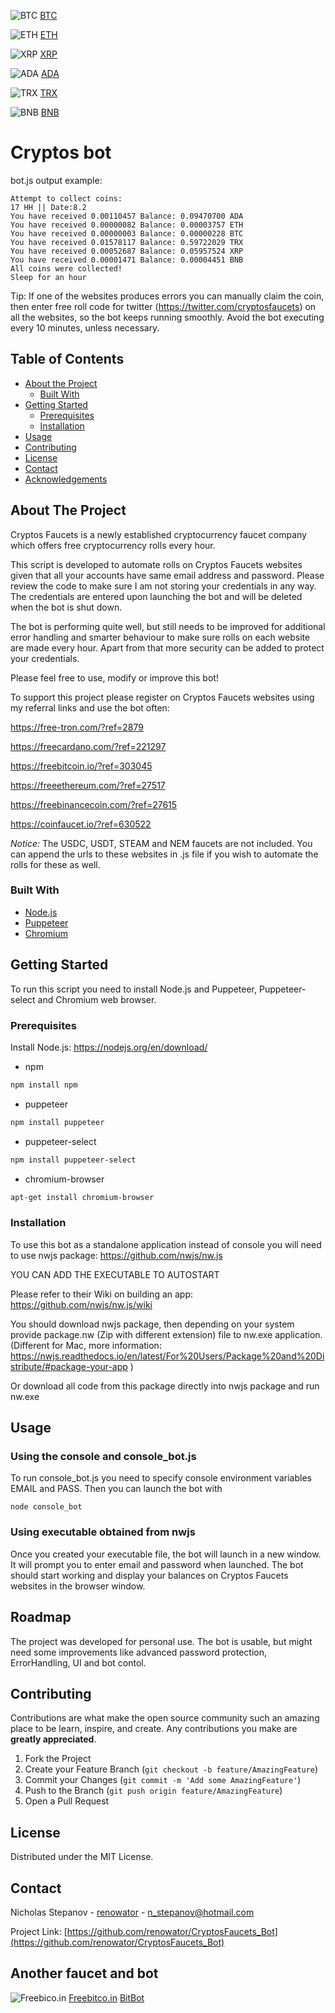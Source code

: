 ![BTC](https://www.cryptoimgs.com/img/freebitcoin/banners/Banner468x60.jpg)
[BTC](https://freebitcoin.io/?ref=303045)


![ETH](https://www.cryptoimgs.com/img/freeethereum/banners/Banner468x60.jpg)
[ETH](https://freeethereum.com/?ref=27517)


![XRP](https://www.cryptoimgs.com/img/coinfaucet/banners/Banner468x60.jpg)
[XRP](https://coinfaucet.io/?ref=630522)


![ADA](https://www.cryptoimgs.com/img/freecardano/banners/Banner468x60.jpg)
[ADA](https://freecardano.com/?ref=221297)


![TRX](https://www.cryptoimgs.com/img/freetron/banners/Banner468x60.jpg)
[TRX](https://free-tron.com/?ref=2879)


![BNB](https://www.cryptoimgs.com/img/freebinancecoin/banners/Banner468x60.jpg)
[BNB](https://freebinancecoin.com/?ref=27615)


# Cryptos bot

bot.js output example:


````
Attempt to collect coins:
17 HH || Date:8.2
You have received 0.00110457 Balance: 0.09470700 ADA
You have received 0.00000082 Balance: 0.00003757 ETH
You have received 0.00000003 Balance: 0.00000228 BTC
You have received 0.01578117 Balance: 0.59722029 TRX
You have received 0.00052687 Balance: 0.05957524 XRP
You have received 0.00001471 Balance: 0.00004451 BNB
All coins were collected!
Sleep for an hour
````


Tip: If one of the websites produces errors you can manually claim the coin, then enter free roll code for twitter (https://twitter.com/cryptosfaucets) on all the websites, so the bot keeps running smoothly. Avoid the bot executing every 10 minutes, unless necessary.

## Table of Contents

* [About the Project](#about-the-project)
  * [Built With](#built-with)
* [Getting Started](#getting-started)
  * [Prerequisites](#prerequisites)
  * [Installation](#installation)
* [Usage](#usage)
* [Contributing](#contributing)
* [License](#license)
* [Contact](#contact)
* [Acknowledgements](#acknowledgements)



## About The Project

Cryptos Faucets is a newly established cryptocurrency faucet company which offers free cryptocurrency rolls every hour.

This script is developed to automate rolls on Cryptos Faucets websites given that all your accounts have same email address and password. Please review the code to make sure I am not storing your credentials in any way. The credentials are entered upon launching the bot and will be deleted when the bot is shut down.

The bot is performing quite well, but still needs to be improved for additional error handling and smarter behaviour to make sure rolls on each website are made every hour. Apart from that more security can be added to protect your credentials.

Please feel free to use, modify or improve this bot! 

To support this project please register on Cryptos Faucets websites using my referral links and use the bot often:


https://free-tron.com/?ref=2879


https://freecardano.com/?ref=221297


https://freebitcoin.io/?ref=303045


https://freeethereum.com/?ref=27517


https://freebinancecoin.com/?ref=27615


https://coinfaucet.io/?ref=630522


*Notice:* The USDC, USDT, STEAM and NEM faucets are not included. You can append the urls to these websites in .js file if you wish to automate the rolls for these as well. 

### Built With
* [Node.js](https://nodejs.org/en/)
* [Puppeteer](https://github.com/puppeteer/puppeteer)
* [Chromium](https://www.chromium.org/)



## Getting Started

To run this script you need to install Node.js and Puppeteer, Puppeteer-select and Chromium web browser.

### Prerequisites

Install Node.js:
https://nodejs.org/en/download/
* npm
```sh
npm install npm
```

* puppeteer
```sh
npm install puppeteer
```

* puppeteer-select
```sh
npm install puppeteer-select
```

* chromium-browser
```sh
apt-get install chromium-browser
````


### Installation

To use this bot as a standalone application instead of console you will need to use nwjs package: https://github.com/nwjs/nw.js

YOU CAN ADD THE EXECUTABLE TO AUTOSTART 

Please refer to their Wiki on building an app: https://github.com/nwjs/nw.js/wiki

You should download nwjs package, then depending on your system provide package.nw (Zip with different extension) file to nw.exe application. (Different for Mac, more information: https://nwjs.readthedocs.io/en/latest/For%20Users/Package%20and%20Distribute/#package-your-app )

Or download all code from this package directly into nwjs package and run nw.exe

## Usage

### Using the console and console_bot.js

To run console_bot.js you need to specify console environment variables EMAIL and PASS. Then you can launch the bot with


````
node console_bot
````

### Using executable obtained from nwjs

Once you created your executable file, the bot will launch in a new window. It will prompt you to enter email and password when launched. The bot should start working and display your balances on Cryptos Faucets websites in the browser window.


## Roadmap

The project was developed for personal use. The bot is usable, but might need some improvements like advanced password protection, ErrorHandling, UI and bot contol.



## Contributing

Contributions are what make the open source community such an amazing place to be learn, inspire, and create. Any contributions you make are **greatly appreciated**.

1. Fork the Project
2. Create your Feature Branch (`git checkout -b feature/AmazingFeature`)
3. Commit your Changes (`git commit -m 'Add some AmazingFeature'`)
4. Push to the Branch (`git push origin feature/AmazingFeature`)
5. Open a Pull Request


## License

Distributed under the MIT License.


## Contact

Nicholas Stepanov - [renowator](https://github.com/renowator) - n_stepanov@hotmail.com

Project Link: [https://github.com/renowator/CryptosFaucets_Bot](https://github.com/renowator/CryptosFaucets_Bot)



## Another faucet and bot 

![Freebico.in](https://static1.freebitco.in/banners/468x60-3.png)
[Freebitco.in](https://freebitco.in/?r=37175004)
[BitBot](https://my.bitbot.plus/)
